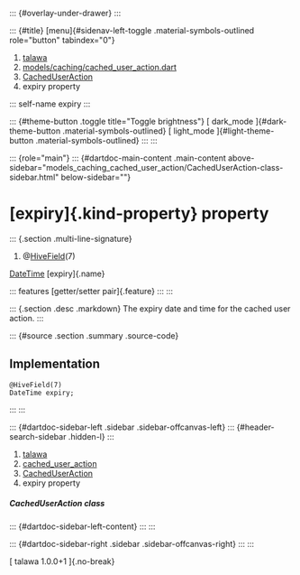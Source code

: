 ::: {#overlay-under-drawer}
:::

::: {#title}
[menu]{#sidenav-left-toggle .material-symbols-outlined role="button"
tabindex="0"}

1.  [talawa](../../index.html)
2.  [models/caching/cached_user_action.dart](../../models_caching_cached_user_action/)
3.  [CachedUserAction](../../models_caching_cached_user_action/CachedUserAction-class.html)
4.  expiry property

::: self-name
expiry
:::

::: {#theme-button .toggle title="Toggle brightness"}
[ dark_mode ]{#dark-theme-button .material-symbols-outlined} [
light_mode ]{#light-theme-button .material-symbols-outlined}
:::
:::

::: {role="main"}
::: {#dartdoc-main-content .main-content above-sidebar="models_caching_cached_user_action/CachedUserAction-class-sidebar.html" below-sidebar=""}
<div>

# [expiry]{.kind-property} property

</div>

::: {.section .multi-line-signature}
<div>

1.  @[HiveField](https://pub.dev/documentation/hive/2.2.3/hive/HiveField-class.html)(7)

</div>

[DateTime](https://api.flutter.dev/flutter/dart-core/DateTime-class.html)
[expiry]{.name}

::: features
[getter/setter pair]{.feature}
:::
:::

::: {.section .desc .markdown}
The expiry date and time for the cached user action.
:::

::: {#source .section .summary .source-code}
## Implementation

``` language-dart
@HiveField(7)
DateTime expiry;
```
:::
:::

::: {#dartdoc-sidebar-left .sidebar .sidebar-offcanvas-left}
::: {#header-search-sidebar .hidden-l}
:::

1.  [talawa](../../index.html)
2.  [cached_user_action](../../models_caching_cached_user_action/)
3.  [CachedUserAction](../../models_caching_cached_user_action/CachedUserAction-class.html)
4.  expiry property

##### CachedUserAction class

::: {#dartdoc-sidebar-left-content}
:::
:::

::: {#dartdoc-sidebar-right .sidebar .sidebar-offcanvas-right}
:::
:::

[ talawa 1.0.0+1 ]{.no-break}
